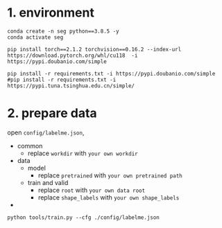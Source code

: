 # 1. environment
```shell
conda create -n seg python==3.8.5 -y
conda activate seg

pip install torch==2.1.2 torchvision==0.16.2 --index-url https://download.pytorch.org/whl/cu118  -i https://pypi.doubanio.com/simple

pip install -r requirements.txt -i https://pypi.doubanio.com/simple
#pip install -r requirements.txt -i https://pypi.tuna.tsinghua.edu.cn/simple/

```


# 2. prepare data
open `config/labelme.json`, 
- common
  - replace `workdir` with `your own workdir`
- data
  - model
    - replace `pretrained` with `your own pretrained path`
  - train and valid
    - replace `root` with `your own data root`
    - replace `shape_labels` with `your own shape_labels`
- 
```shell
python tools/train.py --cfg ./config/labelme.json
```